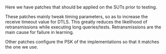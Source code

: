 Here we have patches that should be applied on the SUTs prior to testing.

These patches mainly tweak timing parameters, so as to increase the receive timeout value for DTLS.
This greatly reduces the likelihood of retransmissions while executing long queries/tests. 
Retransmissions are the main cause for failure in learning.

Other patches configure the PSK of the implementations so that it matches the one we use. 
